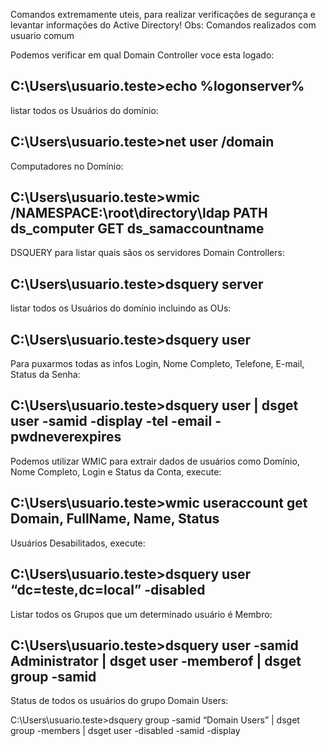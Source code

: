 Comandos extremamente uteis, para realizar verificações de segurança e levantar informações do Active Directory!
Obs: Comandos realizados com usuario comum

Podemos verificar em qual Domain Controller voce esta logado:

C:\Users\usuario.teste>echo %logonserver%
---------------------------------------------------------------
listar todos os Usuários do domínio:

C:\Users\usuario.teste>net user /domain
---------------------------------------------------------------
Computadores no Domínio:

C:\Users\usuario.teste>wmic /NAMESPACE:\\root\directory\ldap PATH ds_computer GET ds_samaccountname
---------------------------------------------------------------
DSQUERY para listar quais sãos os servidores Domain Controllers:

C:\Users\usuario.teste>dsquery server
---------------------------------------------------------------
listar todos os Usuários do domínio incluindo as OUs:

C:\Users\usuario.teste>dsquery user
---------------------------------------------------------------
Para puxarmos todas as infos Login, Nome Completo, Telefone, E-mail, Status da Senha:

C:\Users\usuario.teste>dsquery user | dsget user -samid -display -tel -email -pwdneverexpires
---------------------------------------------------------------
Podemos utilizar WMIC para extrair dados de usuários como Domínio, Nome Completo, Login e Status da Conta, execute:

C:\Users\usuario.teste>wmic useraccount get Domain, FullName, Name, Status
---------------------------------------------------------------
Usuários Desabilitados, execute:

C:\Users\usuario.teste>dsquery user “dc=teste,dc=local” -disabled
----------------------------------------------------------------
Listar todos os Grupos que um determinado usuário é Membro:

C:\Users\usuario.teste>dsquery user -samid Administrator | dsget user -memberof | dsget group -samid
----------------------------------------------------------------
Status de todos os usuários do grupo Domain Users:

C:\Users\usuario.teste>dsquery group -samid “Domain Users” | dsget group -members | dsget user -disabled -samid -display
